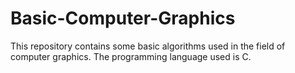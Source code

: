 # Basic-Computer-Graphics
This repository contains some basic algorithms used in the field of computer graphics. The programming language used is C.
